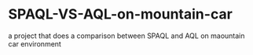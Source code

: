 # SPAQL-VS-AQL-on-mountain-car
a project that does a comparison between SPAQL and AQL on maountain car environment

